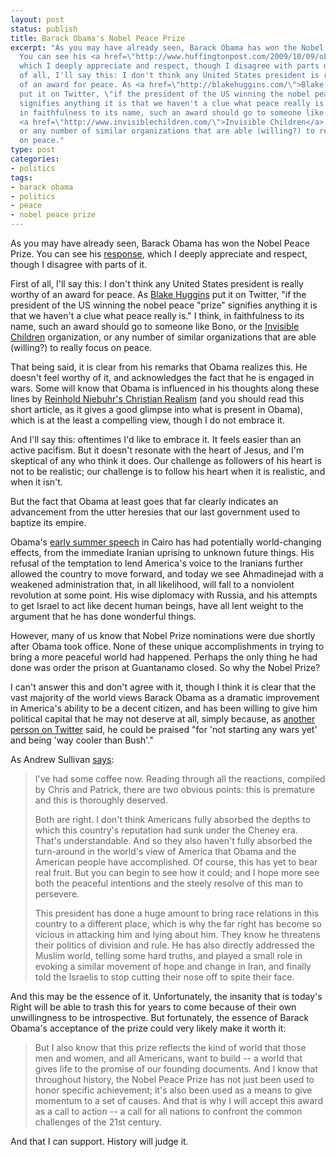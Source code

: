 ```yaml
---
layout: post
status: publish
title: Barack Obama's Nobel Peace Prize
excerpt: "As you may have already seen, Barack Obama has won the Nobel Peace Prize.
  You can see his <a href=\"http://www.huffingtonpost.com/2009/10/09/obama-nobel-speech-video_n_315324.html\">response</a>,
  which I deeply appreciate and respect, though I disagree with parts of it.\r\n\r\nFirst
  of all, I'll say this: I don't think any United States president is really worthy
  of an award for peace. As <a href=\"http://blakehuggins.com/\">Blake Huggins</a>
  put it on Twitter, \"if the president of the US winning the nobel peace \"prize\"
  signifies anything it is that we haven't a clue what peace really is.\" I think,
  in faithfulness to its name, such an award should go to someone like Bono, or the
  <a href=\"http://www.invisiblechildren.com/\">Invisible Children</a> organization,
  or any number of similar organizations that are able (willing?) to really focus
  on peace."
type: post
categories:
- politics
tags:
- barack obama
- politics
- peace
- nobel peace prize
---
```

As you may have already seen, Barack Obama has won the Nobel Peace Prize. You can see his <a href="http://www.huffingtonpost.com/2009/10/09/obama-nobel-speech-video_n_315324.html">response</a>, which I deeply appreciate and respect, though I disagree with parts of it.

First of all, I'll say this: I don't think any United States president is really worthy of an award for peace. As <a href="http://blakehuggins.com/">Blake Huggins</a> put it on Twitter, "if the president of the US winning the nobel peace "prize" signifies anything it is that we haven't a clue what peace really is." I think, in faithfulness to its name, such an award should go to someone like Bono, or the <a href="http://www.invisiblechildren.com/">Invisible Children</a> organization, or any number of similar organizations that are able (willing?) to really focus on peace.

That being said, it is clear from his remarks that Obama realizes this. He doesn't feel worthy of it, and acknowledges the fact that he is engaged in wars. Some will know that Obama is influenced in his thoughts along these lines by <a href="http://www.thestar.com/News/USElection/article/443383">Reinhold Niebuhr's Christian Realism</a> (and you should read this short article, as it gives a good glimpse into what is present in Obama), which is at the least a compelling view, though I do not embrace it.

And I'll say this: oftentimes I'd like to embrace it. It feels easier than an active pacifism. But it doesn't resonate with the heart of Jesus, and I'm skeptical of any who think it does. Our challenge as followers of his heart is not to be realistic; our challenge is to follow his heart when it is realistic, and when it isn't.

But the fact that Obama at least goes that far clearly indicates an advancement from the utter heresies that our last government used to baptize its empire.

Obama's <a href="http://www.whitehouse.gov/blog/NewBeginning/">early summer speech</a> in Cairo has had potentially world-changing effects, from the immediate Iranian uprising to unknown future things. His refusal of the temptation to lend America's voice to the Iranians further allowed the country to move forward, and today we see Ahmadinejad with a weakened administration that, in all likelihood, will fall to a nonviolent revolution at some point. His wise diplomacy with Russia, and his attempts to get Israel to act like decent human beings, have all lent weight to the argument that he has done wonderful things.

However, many of us know that Nobel Prize nominations were due shortly after Obama took office. None of these unique accomplishments in trying to bring a more peaceful world had happened. Perhaps the only thing he had done was order the prison at Guantanamo closed. So why the Nobel Prize?

I can't answer this and don't agree with it, though I think it is clear that the vast majority of the world views Barack Obama as a dramatic improvement in America's ability to be a decent citizen, and has been willing to give him political capital that he may not deserve at all, simply because, as <a href="http://twitter.com/Chuckumentary/status/4731592324">another person on Twitter</a> said, he could be praised  "for 'not starting any wars yet' and being 'way cooler than Bush'."

As Andrew Sullivan <a href="http://andrewsullivan.theatlantic.com/the_daily_dish/2009/10/all-over-the-world.html">says</a>:

<blockquote><p>I've had some coffee now. Reading through all the reactions, compiled by Chris and Patrick, there are two obvious points: this is premature and this is thoroughly deserved.</p>
<p>Both are right. I don't think Americans fully absorbed the depths to which this country's reputation had sunk under the Cheney era. That's understandable. And so they also haven't fully absorbed the turn-around in the world's view of America that Obama and the American people have accomplished. Of course, this has yet to bear real fruit. But you can begin to see how it could; and I hope more see both the peaceful intentions and the steely resolve of this man to persevere.</p>
<p>This president has done a huge amount to bring race relations in this country to a different place, which is why the far right has become so vicious in attacking him and lying about him. They know he threatens their politics of division and rule. He has also directly addressed the Muslim world, telling some hard truths, and played a small role in evoking a similar movement of hope and change in Iran, and finally told the Israelis to stop cutting their nose off to spite their face.</p></blockquote>

And this may be the essence of it. Unfortunately, the insanity that is today's Right will be able to trash this for years to come because of their own unwillingness to be introspective. But fortunately, the essence of Barack Obama's acceptance of the prize could very likely make it worth it:

<blockquote><p>But I also know that this prize reflects the kind of world that those men and women, and all Americans, want to build -- a world that gives life to the promise of our founding documents.  And I know that throughout history, the Nobel Peace Prize has not just been used to honor specific achievement; it's also been used as a means to give momentum to a set of causes.  And that is why I will accept this award as a call to action -- a call for all nations to confront the common challenges of the 21st century.</p></blockquote>

And that I can support. History will judge it.

